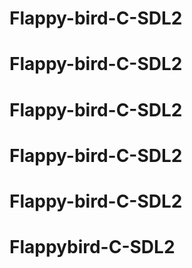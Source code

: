 # Flappy-bird-C-SDL2
# Flappy-bird-C-SDL2
# Flappy-bird-C-SDL2
# Flappy-bird-C-SDL2
# Flappy-bird-C-SDL2
# Flappybird-C-SDL2
